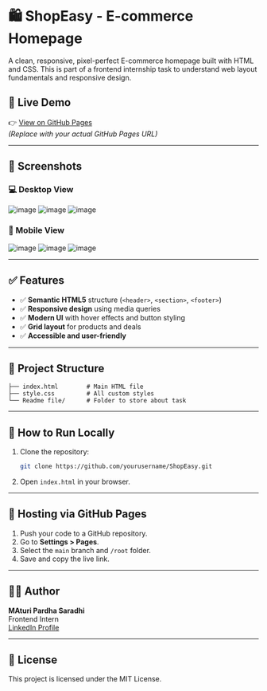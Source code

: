 # 🛍️ ShopEasy - E-commerce Homepage

A clean, responsive, pixel-perfect E-commerce homepage built with HTML and CSS. This is part of a frontend internship task to understand web layout fundamentals and responsive design.

## 🔗 Live Demo

👉 [View on GitHub Pages](https://yourusername.github.io/ShopEasy/)  
*(Replace with your actual GitHub Pages URL)*

---

## 📸 Screenshots

### 💻 Desktop View
![image](https://github.com/user-attachments/assets/4c54a7d2-7de0-46f5-bafc-657ef116da30)
![image](https://github.com/user-attachments/assets/e919657b-8cc6-4c67-be36-054568f9bc79)
![image](https://github.com/user-attachments/assets/55912bd5-9df0-46eb-b2ab-47d7c258872f)




### 📱 Mobile View
![image](https://github.com/user-attachments/assets/4bae7caf-7e9c-4344-87fa-466fd83bdf97)
![image](https://github.com/user-attachments/assets/e46c5d3e-f5bc-48ba-b13a-730d83518e59)
![image](https://github.com/user-attachments/assets/9ef72f7a-763d-40ad-a7fa-8b1976531c0d)

---

## ✅ Features

- ✅ **Semantic HTML5** structure (`<header>`, `<section>`, `<footer>`)
- ✅ **Responsive design** using media queries
- ✅ **Modern UI** with hover effects and button styling
- ✅ **Grid layout** for products and deals
- ✅ **Accessible and user-friendly**

---

## 📂 Project Structure

```
├── index.html        # Main HTML file
├── style.css         # All custom styles
└── Readme file/      # Folder to store about task
```

---

## 🚀 How to Run Locally

1. Clone the repository:
   ```bash
   git clone https://github.com/yourusername/ShopEasy.git
   ```

2. Open `index.html` in your browser.

---

## 📌 Hosting via GitHub Pages

1. Push your code to a GitHub repository.
2. Go to **Settings > Pages**.
3. Select the `main` branch and `/root` folder.
4. Save and copy the live link.

---

## 👨‍💻 Author

**MAturi Pardha Saradhi**  
Frontend Intern  
[LinkedIn Profile](www.linkedin.com/in/psmaturi)

---

## 📃 License

This project is licensed under the MIT License.
